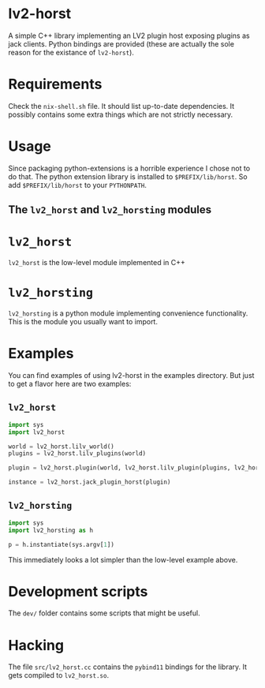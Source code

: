 # lv2-horst

A simple C++ library implementing an LV2 plugin host exposing plugins as jack clients. Python bindings are provided (these are actually the sole reason for the existance of `lv2-horst`).

# Requirements

Check the `nix-shell.sh` file. It should list up-to-date dependencies. It possibly contains some extra things which are not strictly necessary.

# Usage

Since packaging python-extensions is a horrible experience I chose not to do that. The python extension library is installed to `$PREFIX/lib/horst`. So add `$PREFIX/lib/horst` to your `PYTHONPATH`.

## The `lv2_horst` and `lv2_horsting` modules

# `lv2_horst`

`lv2_horst` is the low-level module implemented in C++

# `lv2_horsting`

`lv2_horsting` is a python module implementing convenience functionality. This is the module you usually want to import.

# Examples

You can find examples of using lv2-horst in the examples directory. But just to get a flavor here are two examples:

## `lv2_horst`

```python
import sys
import lv2_horst

world = lv2_horst.lilv_world()
plugins = lv2_horst.lilv_plugins(world)

plugin = lv2_horst.plugin(world, lv2_horst.lilv_plugin(plugins, lv2_horst.lilv_uri_node(world, sys.argv[1])))

instance = lv2_horst.jack_plugin_horst(plugin)
```

## `lv2_horsting`

```python
import sys
import lv2_horsting as h

p = h.instantiate(sys.argv[1])
```

This immediately looks a lot simpler than the low-level example above.

# Development scripts

The `dev/` folder contains some scripts that might be useful.

# Hacking

The file `src/lv2_horst.cc` contains the `pybind11` bindings for the library. It gets compiled to `lv2_horst.so`.
